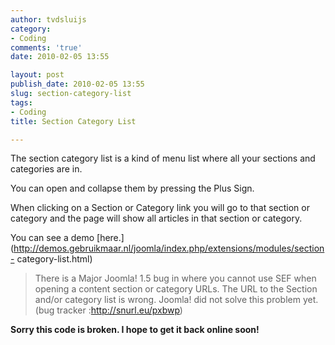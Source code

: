 ```yaml
---
author: tvdsluijs
category:
- Coding
comments: 'true'
date: 2010-02-05 13:55

layout: post
publish_date: 2010-02-05 13:55
slug: section-category-list
tags:
- Coding
title: Section Category List

---
```

The section category list is a kind of menu list where all your sections and
categories are in.  
  
You can open and collapse them by pressing the Plus Sign.  
  
When clicking on a Section or Category link you will go to that section or
category and the page will show all articles in that section or category.  
  
You can see a demo
[here.](http://demos.gebruikmaar.nl/joomla/index.php/extensions/modules/section-
category-list.html)

> There is a Major Joomla! 1.5 bug in where you cannot use SEF when opening a
content section or category URLs. The URL to the Section and/or category list
is wrong. Joomla! did not solve this problem yet. (bug tracker
:<http://snurl.eu/pxbwp>)

 **Sorry this code is broken. I hope to get it back online soon!**

